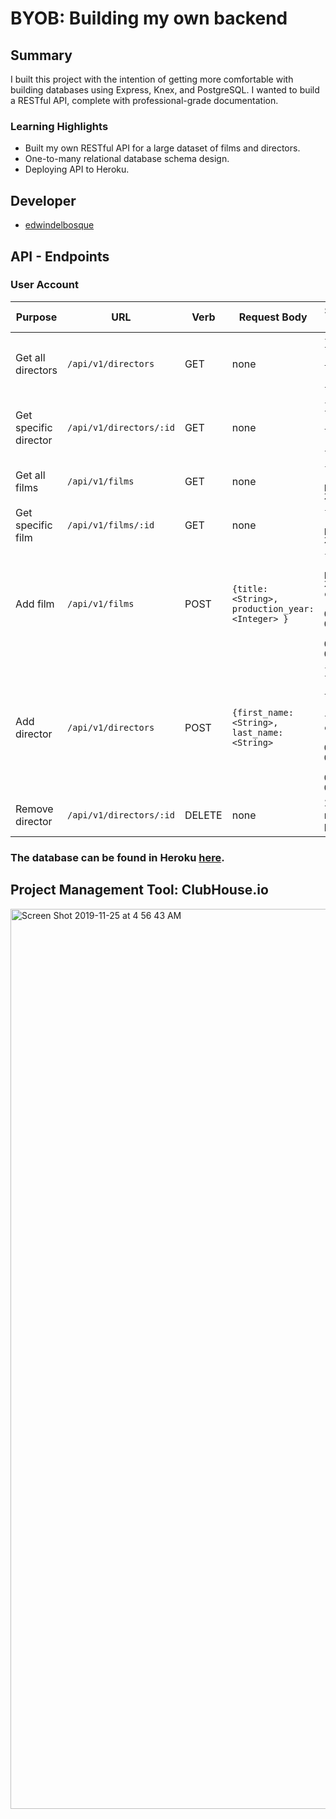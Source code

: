 # BYOB: Building my own backend

## Summary
I built this project with the intention of getting more comfortable with building databases using Express, Knex, and PostgreSQL. I wanted to build a RESTful API, complete with professional-grade documentation.

### Learning Highlights
- Built my own RESTful API for a large dataset of films and directors.
- One-to-many relational database schema design.
- Deploying API to Heroku.

## Developer
- [edwindelbosque](https://github.com/edwindelbosque)

## API - Endpoints

### User Account

| Purpose | URL | Verb | Request Body | Sample Success Response |
|----|----|----|----|----|
| Get all directors |`/api/v1/directors`| GET | none | `{id: 2, first_name: "Alex", last_name: "Soong", film_id: 23}` |
| Get specific director |`/api/v1/directors/:id`| GET | none | `{id: 2, first_name: "Alex", last_name: "Soong", film_id: 23}` |
| Get all films |`/api/v1/films`| GET | none | `{id: 1, title: "Skyfall", production_year: 2012}` |
| Get specific film |`/api/v1/films/:id`| GET | none | `{id: 1, title: "Skyfall", production_year: 2012}` |
| Add film |`/api/v1/films`| POST | `{title: <String>, production_year: <Integer> }` | `{id: 2, title: "Skyfall", production_year: 2012, created_at: "2019-11-25 03:12:12.102699-07", updated_at: "2019-11-25 03:12:12.102699-07" }` |
| Add director |`/api/v1/directors`| POST | `{first_name: <String>, last_name: <String>` | `{id: 4, first_name: "Sam", last_name: "Mendes", film_id: 2 created_at: "2019-11-25 03:12:12.102699-07", updated_at: "2019-11-25 03:12:12.102699-07"}` |
| Remove director |`/api/v1/directors/:id`| DELETE | none | 204 status code, no response body content |


### The **database** can be found in Heroku [here](https://edb-byob.herokuapp.com/).

## Project Management Tool: ClubHouse.io

<img width="1440" alt="Screen Shot 2019-11-25 at 4 56 43 AM" src="https://user-images.githubusercontent.com/48811985/69538647-b11b3b00-0f7a-11ea-938d-eae3c16a54a1.png">
